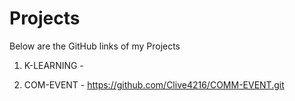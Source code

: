 # Projects
Below are the GitHub links of my Projects
1) K-LEARNING - 

2) COM-EVENT - https://github.com/Clive4216/COMM-EVENT.git
